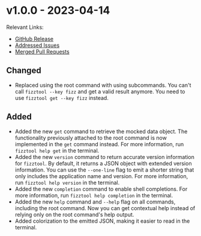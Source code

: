 # v1.0.0 - 2023-04-14

Relevant Links:

- [GitHub Release][v1.0.0-release]
- [Addressed Issues][v1.0.0-issues]
- [Merged Pull Requests][v1.0.0-pulls]

## Changed

- Replaced using the root command with using subcommands. You can't call `fizztool --key fizz` and
  get a valid result anymore. You need to use `fizztool get --key fizz` instead.

## Added

- Added the new `get` command to retrieve the mocked data object. The functionality previously
  attached to the root command is now implemented in the `get` command instead. For more
  information, run `fizztool help get` in the terminal.
- Added the new `version` command to return accurate version information for `fizztool`. By
  default, it returns a JSON object with extended version information. You can use the `--one-line`
  flag to emit a shorter string that only includes the application name and version. For more
  information, run `fizztool help version` in the terminal.
- Added the new `completion` command to enable shell completions. For more information, run
  `fizztool help completion` in the terminal.
- Added the new `help` command and `--help` flag on all commands, including the root command. Now
  you can get contextual help instead of relying only on the root command's help output.
- Added colorization to the emitted JSON, making it easier to read in the terminal.

<!-- Release Links -->
[v1.0.0-release]: https://github.com/michaeltlombardi/fizztool/releases/tag/v1.0.0
[v1.0.0-issues]:  https://github.com/michaeltlombardi/fizztool/issues?q=is%3Aissue+milestone%3Av1.0.0+is%3Aclosed
[v1.0.0-pulls]:   https://github.com/michaeltlombardi/fizztool/pulls?q=is%3Apr+milestone%3Av1.0.0+is%3Aclosed

